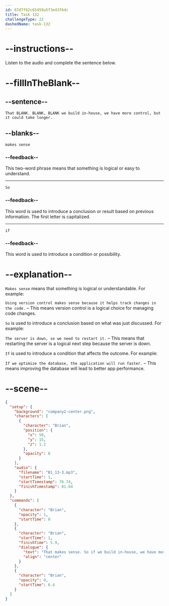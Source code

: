 ```yaml
---
id: 67d7f62c65459a5f3e43f64c
title: Task 132
challengeType: 22
dashedName: task-132
---
```


<!-- (Audio) Brian: That makes sense. So, if we build in-house, we have more control, but it could take longer. -->

# --instructions--

Listen to the audio and complete the sentence below.

# --fillInTheBlank--

## --sentence--

`That BLANK. BLANK, BLANK we build in-house, we have more control, but it could take longer.`

## --blanks--

`makes sense`  

### --feedback--  

This two-word phrase means that something is logical or easy to understand.  

---  

`So`  

### --feedback--  

This word is used to introduce a conclusion or result based on previous information. The first letter is capitalized.  

---  

`if`  

### --feedback--  

This word is used to introduce a condition or possibility.

# --explanation--  

`Makes sense` means that something is logical or understandable. For example:

`Using version control makes sense because it helps track changes in the code.` – This means version control is a logical choice for managing code changes.  

`So` is used to introduce a conclusion based on what was just discussed. For example:

`The server is down, so we need to restart it.` – This means that restarting the server is a logical next step because the server is down.

`If` is used to introduce a condition that affects the outcome. For example:

`If we optimize the database, the application will run faster.` – This means improving the database will lead to better app performance.

# --scene--

```json
{
  "setup": {
    "background": "company2-center.png",
    "characters": [
      {
        "character": "Brian",
        "position": {
          "x": 50,
          "y": 15,
          "z": 1.2
        },
        "opacity": 0
      }
    ],
    "audio": {
      "filename": "B1_13-3.mp3",
      "startTime": 1,
      "startTimestamp": 76.74,
      "finishTimestamp": 81.64
    }
  },
  "commands": [
    {
      "character": "Brian",
      "opacity": 1,
      "startTime": 0
    },
    {
      "character": "Brian",
      "startTime": 1,
      "finishTime": 5.9,
      "dialogue": {
        "text": "That makes sense. So if we build in-house, we have more control, but it could take longer.",
        "align": "center"
      }
    },
    {
      "character": "Brian",
      "opacity": 0,
      "startTime": 6.4
    }
  ]
}
```
